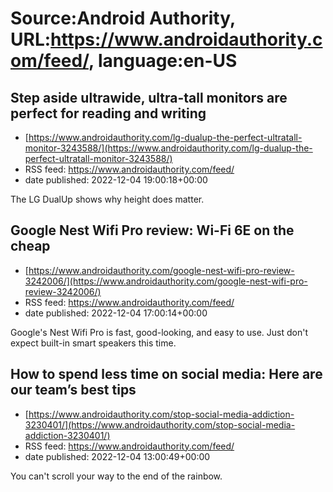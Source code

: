 # Source:Android Authority, URL:https://www.androidauthority.com/feed/, language:en-US

## Step aside ultrawide, ultra-tall monitors are perfect for reading and writing
 - [https://www.androidauthority.com/lg-dualup-the-perfect-ultratall-monitor-3243588/](https://www.androidauthority.com/lg-dualup-the-perfect-ultratall-monitor-3243588/)
 - RSS feed: https://www.androidauthority.com/feed/
 - date published: 2022-12-04 19:00:18+00:00

The LG DualUp shows why height does matter.

## Google Nest Wifi Pro review: Wi-Fi 6E on the cheap
 - [https://www.androidauthority.com/google-nest-wifi-pro-review-3242006/](https://www.androidauthority.com/google-nest-wifi-pro-review-3242006/)
 - RSS feed: https://www.androidauthority.com/feed/
 - date published: 2022-12-04 17:00:14+00:00

Google's Nest Wifi Pro is fast, good-looking, and easy to use. Just don't expect built-in smart speakers this time.

## How to spend less time on social media: Here are our team’s best tips
 - [https://www.androidauthority.com/stop-social-media-addiction-3230401/](https://www.androidauthority.com/stop-social-media-addiction-3230401/)
 - RSS feed: https://www.androidauthority.com/feed/
 - date published: 2022-12-04 13:00:49+00:00

You can't scroll your way to the end of the rainbow.

